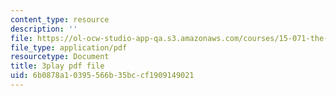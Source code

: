```yaml
---
content_type: resource
description: ''
file: https://ol-ocw-studio-app-qa.s3.amazonaws.com/courses/15-071-the-analytics-edge-spring-2017/6b0878a10395566b35bccf1909149021_BvZlP1ZyToo.pdf
file_type: application/pdf
resourcetype: Document
title: 3play pdf file
uid: 6b0878a1-0395-566b-35bc-cf1909149021
---
```

